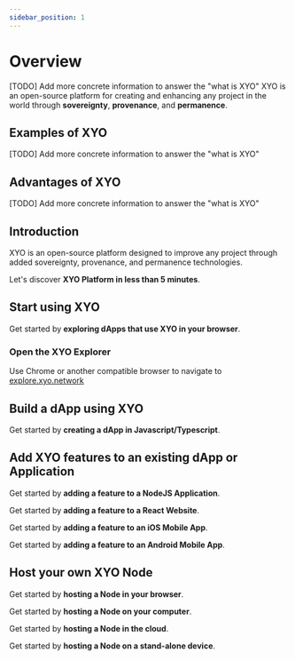 ```yaml
---
sidebar_position: 1
---
```


# Overview
[TODO] Add more concrete information to answer the "what is XYO"
XYO is an open-source platform for creating and enhancing any project in the world through **sovereignty**, **provenance**, and **permanence**.
## Examples of XYO
[TODO] Add more concrete information to answer the "what is XYO"
## Advantages of XYO
[TODO] Add more concrete information to answer the "what is XYO"

## Introduction
XYO is an open-source platform designed to improve any project through added sovereignty, provenance, and permanence technologies.

Let's discover **XYO Platform in less than 5 minutes**.

## Start using XYO

Get started by **exploring dApps that use XYO in your browser**.

### Open the XYO Explorer

Use Chrome or another compatible browser to navigate to [explore.xyo.network](https://explore.xyo.network)


## Build a dApp using XYO

Get started by **creating a dApp in Javascript/Typescript**.

## Add XYO features to an existing dApp or Application

Get started by **adding a feature to a NodeJS Application**.

Get started by **adding a feature to a React Website**.

Get started by **adding a feature to an iOS Mobile App**.

Get started by **adding a feature to an Android Mobile App**.


## Host your own XYO Node

Get started by **hosting a Node in your browser**.

Get started by **hosting a Node on your computer**.

Get started by **hosting a Node in the cloud**.

Get started by **hosting a Node on a stand-alone device**.


